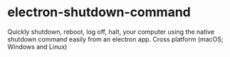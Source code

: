 # electron-shutdown-command
Quickly shutdown, reboot, log off, halt, your computer using the native shutdown command easily from an electron app. Cross platform (macOS; Windows and Linux)
